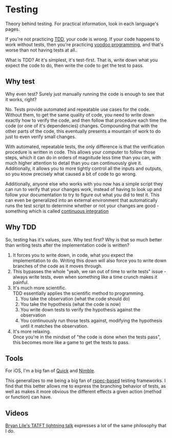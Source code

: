 # Testing

Theory behind testing. For practical information, look in each language's pages.

If you're not practicing [TDD](https://en.wikipedia.org/wiki/Test-driven_development), your code is wrong. If your code happens to work without tests, then you're practicing [voodoo programming](https://en.wikipedia.org/wiki/Voodoo_programming), and that's worse than not having tests at all..

What is TDD? At it's simplest, it's test-first. That is, write down what you expect the code to do, then write the code to get the test to pass.

## Why test

Why even test? Surely just manually running the code is enough to see that it works, right?

No. Tests provide automated and repeatable use cases for the code. Without them, to get the same quality of code, you need to write down exactly how to verify the code, and then follow that procedure each time the code (or one of it's dependencies) changes. Compounding that with the other parts of the code, this eventually presents a mountain of work to do just to even verify small changes.

With automated, repeatable tests, the only difference is that the verification procedure is written in code. This allows your computer to follow those steps, which it can do in orders of magnitude less time than you can, with much higher attention to detail than you can continuously give it. Additionally, it allows you to more tightly control all the inputs and outputs, so you know precisely what caused a bit of code to go wrong.

Additionally, anyone else who works with you now has a simple script they can run to verify that your changes work, instead of having to look up and follow your documentation to try to figure out what you did to test it. This can even be generalized into an external environment that automatically runs the test script to determine whether or not your changes are good - something which is called [continuous integration](ci/index.md)

## Why TDD

So, testing has it's values, sure. Why test first? Why is that so much better than writing tests after the implementation code is written?

1. It forces you to write down, in code, what you expect the implementation to do.
   Writing this down will also force you to write down branches of the code as it moves through.
2. This bypasses the whole "yeah, we ran out of time to write tests" issue - always write tests, even when something like a time crunch makes it painful.
3. It's much more scientific.  
   TDD essentially applies the scientific method to programming.
    1. You take the observation (what the code should do)
    2. You take the hypothesis (what the code is now)
    3. You write down tests to verify the hypothesis against the observation
    4. You continuously run those tests against, modifying the hypothesis until it matches the observation.
4. It's more relaxing.  
   Once you're in the mindset of "the code is done when the tests pass", this becomes more like a game to get the tests to pass.

## Tools

For iOS, I'm a big fan of [Quick](https://github.com/quick/Quick/) and [Nimble](https://github.com/quick/Nimble/).

This generalizes to me being a big fan of [rspec-based](https://rspec.info) testing frameworks. I find that this better allows me to express the branching behavior of tests, as well as makes it more obvious the different effects a given action (method or function) can have.

## Videos

[Bryan Lile's TATFT lightning talk](https://www.youtube.com/watch?v=LfmAzLAKKoc) expresses a lot of the same philosophy that I do.
